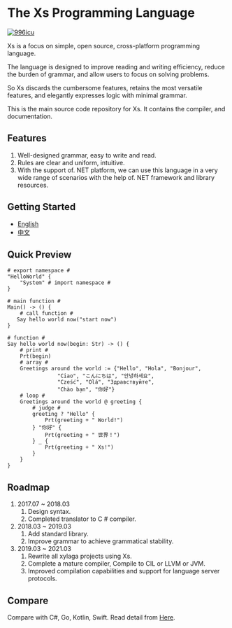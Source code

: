# The Xs Programming Language
<p>
  <a href="https://github.com/996icu/996.ICU/blob/master/LICENSE_CN">
    <img alt="996icu" src="https://img.shields.io/badge/license-NPL%20%28The%20996%20Prohibited%20License%29-blue.svg">
  </a>
</p>

Xs is a focus on simple, open source, cross-platform programming language.

The language is designed to improve reading and writing efficiency, reduce the burden of grammar, and allow users to focus on solving problems.

So Xs discards the cumbersome features, retains the most versatile features, and elegantly expresses logic with minimal grammar.

This is the main source code repository for Xs. It contains the compiler, and documentation.
## Features
1. Well-designed grammar, easy to write and read.
1. Rules are clear and uniform, intuitive.
1. With the support of. NET platform, we can use this language in a very wide range of scenarios with the help of. NET framework and library resources.

## Getting Started
- [English](./book-en/introduction.md)
- [中文](./book-zh/introduction.md)

## Quick Preview
```
# export namespace #
"HelloWorld" {
    "System" # import namespace #
}

# main function #
Main() -> () {
    # call function #
   Say hello world now("start now")
}

# function #
Say hello world now(begin: Str) -> () {
    # print #
    Prt(begin)
    # array #
    Greetings around the world := {"Hello", "Hola", "Bonjour",
                "Ciao", "こんにちは", "안녕하세요",
                "Cześć", "Olá", "Здравствуйте",
                "Chào bạn", "你好"}
    # loop #
    Greetings around the world @ greeting {
        # judge #
        greeting ? "Hello" {
            Prt(greeting + " World!")
        } "你好" {
            Prt(greeting + " 世界！")
        } _ {
            Prt(greeting + " Xs!")
        }
    }
}
```
## Roadmap
1. 2017.07 ~ 2018.03 
    1. Design syntax.
    1. Completed translator to C # compiler.
1. 2018.03 ~ 2019.03
    1. Add standard library.
    1. Improve grammar to achieve grammatical stability.
1. 2019.03 ~ 2021.03
    1. Rewrite all xylaga projects using Xs.
    1. Complete a mature compiler, Compile to CIL or LLVM or JVM.
    1. Improved compilation capabilities and support for language server protocols.
## Compare
Compare with C#, Go, Kotlin, Swift.
Read detail from [Here](./Compare.md).  
